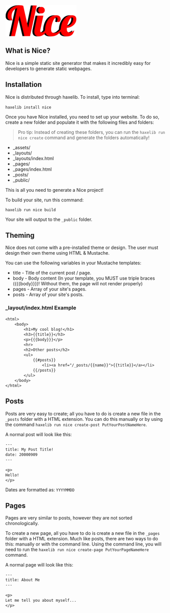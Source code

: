 ![Logo](/NiceLogo.png)

## What is Nice?

Nice is a simple static site generator that makes it incredibly easy for developers to generate static webpages. 

## Installation

Nice is distributed through haxelib. To install, type into terminal:

`haxelib install nice`

Once you have Nice installed, you need to set up your website. To do so, create a new folder and populate it with the following files and folders:

> Pro tip:
> Instead of creating these folders, you can run the ```haxelib run nice create``` command and generate the folders automatically!

- _assets/
- _layouts/
- _layouts/index.html
- _pages/
- _pages/index.html
- _posts/
- _public/

This is all you need to generate a Nice project!

To build your site, run this command:
 
 ```
 haxelib run nice build
 ```

Your site will output to the `_public` folder.

## Theming

Nice does not come with a pre-installed theme or design. The user must design their own theme using HTML & Mustache.

You can use the following variables in your Mustache templates:

- title - Title of the current post / page.
- body - Body content (In your template, you MUST use triple braces ({{{body}}})! Without them, the page will not render properly)
- pages - Array of your site's pages.
- posts - Array of your site's posts.

### _layout/index.html Example

```
<html>
    <body>
        <h1>My cool blog!</h1>
        <h3>{{title}}</h3>
        <p>{{{body}}}</p>
        <hr>
        <h2>Other posts</h2>
        <ul>
    	    {{#posts}}
            	<li><a href="/_posts/{{name}}">{{title}}</a></li>
    	    {{/posts}}
        </ul>
    </body>
</html>
```
## Posts

Posts are very easy to create; all you have to do is create a new file in the `_posts` folder with a HTML extension. You can do this manually or by using the command `haxelib run nice create-post PutYourPostNameHere`.

A normal post will look like this:

```
---
title: My Post Title!
date: 20000909
---

<p>
Hello!
</p>
```

Dates are formatted as: `YYYYMMDD`

## Pages

Pages are very similar to posts, however they are not sorted chronologically.

To create a new page, all you have to do is create a new file in the `_pages` folder with a HTML extension. Much like posts, there are two ways to do this: manually or with the command line. Using the command line, you will need to run the `haxelib run nice create-page PutYourPageNameHere` command.

A normal page will look like this:

```
---
title: About Me
---

<p>
Let me tell you about myself...
</p>
```
